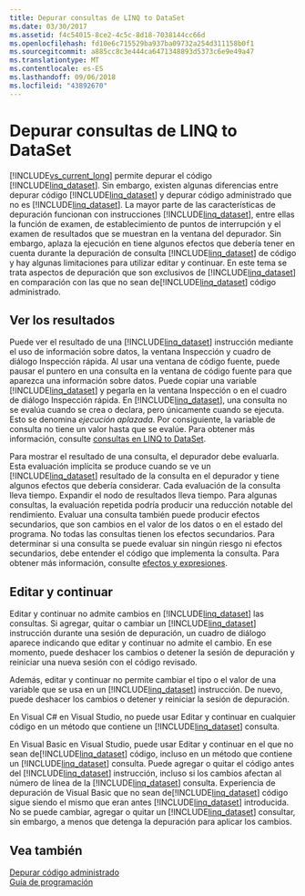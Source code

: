 ```yaml
---
title: Depurar consultas de LINQ to DataSet
ms.date: 03/30/2017
ms.assetid: f4c54015-8ce2-4c5c-8d18-7038144cc66d
ms.openlocfilehash: fd10e6c715529ba937ba09732a254d311158b0f1
ms.sourcegitcommit: a885cc8c3e444ca6471348893d5373c6e9e49a47
ms.translationtype: MT
ms.contentlocale: es-ES
ms.lasthandoff: 09/06/2018
ms.locfileid: "43892670"
---
```

# <a name="debugging-linq-to-dataset-queries"></a>Depurar consultas de LINQ to DataSet
[!INCLUDE[vs_current_long](../../../../includes/vs-current-long-md.md)] permite depurar el código [!INCLUDE[linq_dataset](../../../../includes/linq-dataset-md.md)]. Sin embargo, existen algunas diferencias entre depurar código [!INCLUDE[linq_dataset](../../../../includes/linq-dataset-md.md)]  y depurar código administrado que no es [!INCLUDE[linq_dataset](../../../../includes/linq-dataset-md.md)]. La mayor parte de las características de depuración funcionan con instrucciones [!INCLUDE[linq_dataset](../../../../includes/linq-dataset-md.md)], entre ellas la función de examen, de establecimiento de puntos de interrupción y el examen de resultados que se muestran en la ventana del depurador. Sin embargo, aplaza la ejecución en tiene algunos efectos que debería tener en cuenta durante la depuración de consulta [!INCLUDE[linq_dataset](../../../../includes/linq-dataset-md.md)] de código y hay algunas limitaciones para utilizar editar y continuar. En este tema se trata aspectos de depuración que son exclusivos de [!INCLUDE[linq_dataset](../../../../includes/linq-dataset-md.md)] en comparación con las que no sean de[!INCLUDE[linq_dataset](../../../../includes/linq-dataset-md.md)] código administrado.  
  
## <a name="viewing-results"></a>Ver los resultados  
 Puede ver el resultado de una [!INCLUDE[linq_dataset](../../../../includes/linq-dataset-md.md)] instrucción mediante el uso de información sobre datos, la ventana Inspección y cuadro de diálogo Inspección rápida. Al usar una ventana de código fuente, puede pausar el puntero en una consulta en la ventana de código fuente para que aparezca una información sobre datos. Puede copiar una variable [!INCLUDE[linq_dataset](../../../../includes/linq-dataset-md.md)] y pegarla en la ventana Inspección o en el cuadro de diálogo Inspección rápida. En [!INCLUDE[linq_dataset](../../../../includes/linq-dataset-md.md)], una consulta no se evalúa cuando se crea o declara, pero únicamente cuando se ejecuta. Esto se denomina *ejecución aplazada*. Por consiguiente, la variable de consulta no tiene un valor hasta que se evalúe. Para obtener más información, consulte [consultas en LINQ to DataSet](../../../../docs/framework/data/adonet/queries-in-linq-to-dataset.md).  
  
 Para mostrar el resultado de una consulta, el depurador debe evaluarla. Esta evaluación implícita se produce cuando se ve un [!INCLUDE[linq_dataset](../../../../includes/linq-dataset-md.md)] resultado de la consulta en el depurador y tiene algunos efectos que debería considerar. Cada evaluación de la consulta lleva tiempo. Expandir el nodo de resultados lleva tiempo. Para algunas consultas, la evaluación repetida podría producir una reducción notable del rendimiento. Evaluar una consulta también puede producir efectos secundarios, que son cambios en el valor de los datos o en el estado del programa. No todas las consultas tienen los efectos secundarios. Para determinar si una consulta se puede evaluar sin ningún riesgo ni efectos secundarios, debe entender el código que implementa la consulta. Para obtener más información, consulte [efectos y expresiones](https://msdn.microsoft.com/library/e1f8a6ea-9e19-481d-b6bd-df120ad3bf4e).  
  
## <a name="edit-and-continue"></a>Editar y continuar  
 Editar y continuar no admite cambios en [!INCLUDE[linq_dataset](../../../../includes/linq-dataset-md.md)] las consultas. Si agregar, quitar o cambiar un [!INCLUDE[linq_dataset](../../../../includes/linq-dataset-md.md)] instrucción durante una sesión de depuración, un cuadro de diálogo aparece indicando que editar y continuar no admite el cambio. En ese momento, puede deshacer los cambios o detener la sesión de depuración y reiniciar una nueva sesión con el código revisado.  
  
 Además, editar y continuar no permite cambiar el tipo o el valor de una variable que se usa en un [!INCLUDE[linq_dataset](../../../../includes/linq-dataset-md.md)] instrucción. De nuevo, puede deshacer los cambios o detener y reiniciar la sesión de depuración.  
  
 En Visual C# en Visual Studio, no puede usar Editar y continuar en cualquier código en un método que contiene un [!INCLUDE[linq_dataset](../../../../includes/linq-dataset-md.md)] consulta.  
  
 En Visual Basic en Visual Studio, puede usar Editar y continuar en el que no sean de[!INCLUDE[linq_dataset](../../../../includes/linq-dataset-md.md)] código, incluso en un método que contiene un [!INCLUDE[linq_dataset](../../../../includes/linq-dataset-md.md)] consulta. Puede agregar o quitar el código antes del [!INCLUDE[linq_dataset](../../../../includes/linq-dataset-md.md)] instrucción, incluso si los cambios afectan al número de línea de la [!INCLUDE[linq_dataset](../../../../includes/linq-dataset-md.md)] consulta. Experiencia de depuración de Visual Basic que no sean de[!INCLUDE[linq_dataset](../../../../includes/linq-dataset-md.md)] código sigue siendo el mismo que eran antes [!INCLUDE[linq_dataset](../../../../includes/linq-dataset-md.md)] introducida. No se puede cambiar, agregar o quitar un [!INCLUDE[linq_dataset](../../../../includes/linq-dataset-md.md)] consultar, sin embargo, a menos que detenga la depuración para aplicar los cambios.  
  
## <a name="see-also"></a>Vea también  
 [Depurar código administrado](/visualstudio/debugger/debugging-managed-code)  
 [Guía de programación](../../../../docs/framework/data/adonet/programming-guide-linq-to-dataset.md)
